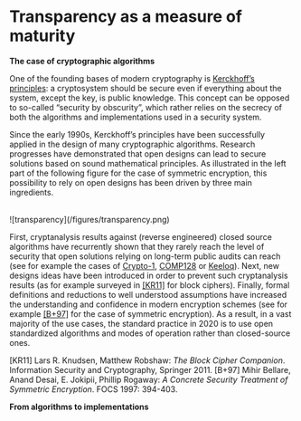 # Transparency as a measure of maturity

**The case of cryptographic algorithms**

One of the founding bases of modern cryptography is [Kerckhoff’s principles](https://en.wikipedia.org/wiki/Kerckhoffs_principle): 
a cryptosystem should be secure even if everything about the system, except the key, 
is public knowledge. This concept can be opposed to so-called “security by obscurity”, 
which rather relies on the secrecy of both the algorithms and implementations used
in a security system.

Since the early 1990s, Kerckhoff’s principles have been successfully
applied in the design of many cryptographic algorithms. Research progresses have demonstrated that 
open designs can lead to secure solutions based on sound mathematical principles. 
As illustrated in the left part of the following figure for the case of symmetric encryption, 
this possibility to rely on open designs has been driven by three main ingredients.

<br/>
![transparency](/figures/transparency.png)
<br/>

First, cryptanalysis results against (reverse engineered) closed source algorithms
have recurrently shown that they rarely reach the level of security that open 
solutions relying on long-term public audits can reach (see for example the cases of
[Crypto-1](https://en.wikipedia.org/wiki/Crypto-1), [COMP128](https://en.wikipedia.org/wiki/COMP128) 
or [Keeloq](https://en.wikipedia.org/wiki/KeeLoq)).
Next, new designs 
ideas have been introduced in order to prevent such cryptanalysis results (as for example
surveyed in [\[KR11\]](#KR11) for block ciphers). Finally, 
formal definitions and reductions to well understood assumptions have increased the 
understanding and confidence in modern encryption schemes (see for example
[\[B+97\]](#B+97) for the case of symmetric encryption). As a result, in a vast 
majority of the use cases, the standard practice in 2020 is to use open standardized 
algorithms and modes of operation rather than closed-source ones. 

<a name="KR11">[KR11]</a> Lars R. Knudsen, Matthew Robshaw: _The Block Cipher Companion_. Information Security and Cryptography, Springer 2011.
<a name="BR97">[B+97]</a> Mihir Bellare, Anand Desai, E. Jokipii, Phillip Rogaway: _A Concrete Security Treatment of Symmetric Encryption_. FOCS 1997: 394-403.


**From algorithms to implementations**


